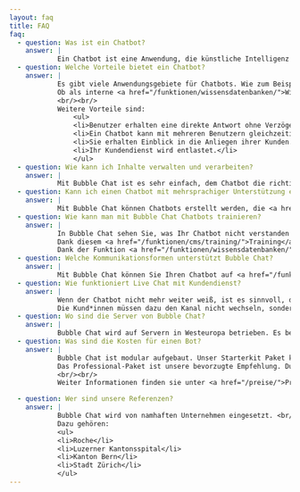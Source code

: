 ```yaml
---
layout: faq
title: FAQ
faq: 
  - question: Was ist ein Chatbot?
    answer: |
            Ein Chatbot ist eine Anwendung, die künstliche Intelligenz verwendet, um sich mit Menschen in natürlicher Sprache zu unterhalten.
  - question: Welche Vorteile bietet ein Chatbot?
    answer: |
            Es gibt viele Anwendungsgebiete für Chatbots. Wie zum Beispiel im Kundendienst, im Gesundheitswesen, in der IT, im Bildungswesen oder im HR. <br/>
            Ob als interne <a href="/funktionen/wissensdatenbanken/">Wissensdatenbank</a> für Dokumentationen und Reglemente oder als Kundensupport direkt auf der Webseite oder einem anderen <a href="/funktionen/channel">Kommunikationskanal</a> um den Kunden 24/7 zu unterstützen.
            <br/><br/>
            Weitere Vorteile sind:
                <ul>
                <li>Benutzer erhalten eine direkte Antwort ohne Verzögerung.</li>
                <li>Ein Chatbot kann mit mehreren Benutzern gleichzeitig sprechen.</li>
                <li>Sie erhalten Einblick in die Anliegen ihrer Kunden.</li>
                <li>Ihr Kundendienst wird entlastet.</li>
                </ul>
  - question: Wie kann ich Inhalte verwalten und verarbeiten?
    answer: |
            Mit Bubble Chat ist es sehr einfach, dem Chatbot die richtigen Antworten auf häufig gestellte Fragen beizubringen. Mit Hilfe von <a href="/funktionen/cms/">vordefinierten Vorlagen</a> können strukturierte Gespräche im Handumdrehen konfiguriert werden.
  - question: Kann ich einen Chatbot mit mehrsprachiger Unterstützung erstellen?
    answer: |
            Mit Bubble Chat können Chatbots erstellt werden, die <a href="/funktionen/cms/mehrsprachigkeit/">mehrere Sprachen gleichzeitig</a> beherrschen. Um den Trainingsaufwand gering zu halten, können mögliche Benutzerfragen automatisiert in die anderen Sprachen übersetzt werden.
  - question: Wie kann man mit Bubble Chat Chatbots trainieren?
    answer: |
            In Bubble Chat sehen Sie, was Ihr Chatbot nicht verstanden hat und können unbeantwortete Benutzeräusserungen der korrekten Antwort zuweisen.
            Dank diesem <a href="/funktionen/cms/training/">Training</a> wird Ihr Chatbot über die Zeit immer intelligenter und kann immer mehr Fragen selbständig beantworten. <br/><br/>
            Dank der Funktion <a href="/funktionen/wissensdatenbanken/">Wissensdatenbanken</a> können sie eine zentrale Sammlung an Informationen dem Chatbot zur Verfügung stellen. Bubble Chat kann Wissensdatenbanken nutzen, um den Benutzern schnelle und präzise Informationen zu liefern. 
  - question: Welche Kommunikationsformen unterstützt Bubble Chat?
    answer: |
            Mit Bubble Chat können Sie Ihren Chatbot auf <a href="/funktionen/channels/">unterschiedlichen Kanälen</a> wie z.B. auf Ihrer Webseite oder per WhatsApp anbieten.
  - question: Wie funktioniert Live Chat mit Kundendienst?
    answer: |
            Wenn der Chatbot nicht mehr weiter weiß, ist es sinnvoll, die Konversation an einen menschlichen Mitarbeiter im <a href="/funktionen/live-chat/">Live Chat</a> zu übergeben. <br/>
            Die Kund*innen müssen dazu den Kanal nicht wechseln, sondern können die Konversation einfach im bereits geöffneten Chat-Fenster weiterführen. Damit die Mitarbeitenden aus dem Kundendienst gleich verstehen, um was es bei der Anfrage geht, haben sie Einblick in die gesamte Konversation, die der Kunde zuvor mit dem Chatbot führte.
  - question: Wo sind die Server von Bubble Chat?
    answer: |
            Bubble Chat wird auf Servern in Westeuropa betrieben. Es besteht aber auch die Möglichkeit, Bubble Chat im eigenen Rechenzentrum laufen zu lassen.
  - question: Was sind die Kosten für einen Bot?
    answer: |
            Bubble Chat ist modular aufgebaut. Unser Starterkit Paket kostet CHF 490.- pro Monat. Damit können oft gestellte Fragen automatisiert beantwortet werden. <br/><br/>
            Das Professional-Paket ist unsere bevorzugte Empfehlung. Durch die Integration von Wissensdatenbanken ist der Chatbot in der Lage, eigenständig aus vordefinierten Quellen zu lernen. Das ermöglicht ihm, eine Vielzahl von Fragen zu beantworten.
            <br/><br/>
            Weiter Informationen finden sie unter <a href="/preise/">Preise</a>.

  - question: Wer sind unsere Referenzen?
    answer: |
            Bubble Chat wird von namhaften Unternehmen eingesetzt. <br/>
            Dazu gehören:
            <ul>
            <li>Roche</li>
            <li>Luzerner Kantonsspital</li>
            <li>Kanton Bern</li>
            <li>Stadt Zürich</li>
            </ul>
---
```

